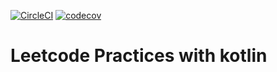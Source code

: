 [![CircleCI](https://circleci.com/gh/masssh/leetcode.svg?style=svg)](https://circleci.com/gh/masssh/leetcode)
[![codecov](https://codecov.io/gh/masssh/leetcode/branch/master/graph/badge.svg)](https://codecov.io/gh/masssh/leetcode)

# Leetcode Practices with kotlin
